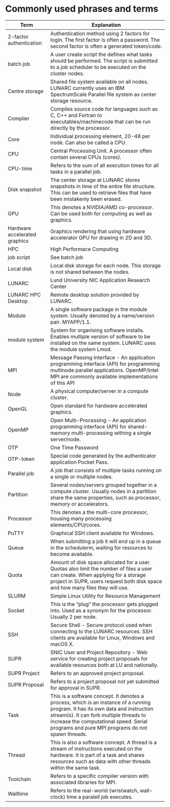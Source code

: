 # Commonly used phrases and terms

| **Term** | **Explanation** |
|----------|-----------------|
| 2-factor authentication | Authentication method using 2 factors for login. The first factor is often a password. The second factor is often a generated token/code. |
| batch job | A user create script the defines what tasks should be performed. The script is submitted to a job scheduler to be executed on the cluster nodes. |
| Centre storage | Shared file system available on all nodes. LUNARC currently uses an IBM SpectrumScale Parallel file system as center storage resource. |
| Compiler | Compiles source code for languages such as C, C++ and Fortran to executables/machinecode that can be run directly by the processor. |
| Core | Individual processing element, 20-48 per node. Can also be called a CPU. |
| CPU | Central Processing Unit. A processor often contain several CPUs (cores). |
| CPU-time | Refers to the sum of all execution times for all tasks in a parallel job. |
| Disk snapshot | The center storage at LUNARC stores snapshots in time of the entire file structure. This can be used to retrieve files that have been mistakenly been erased. |
| GPU | This denotes a NVIDIA/AMD co-processor. Can be used both for computing as well as graphics. | 
| Hardware accelerated graphics | Graphics rendering that using hardware accelerator GPU for drawing in 2D and 3D.  |
| HPC | High Performace Computing |
| job script | See batch job |
| Local disk | Local disk storage for each node. This storage is not shared between the nodes. |
| LUNARC | Lund University NIC Application Research Center |
| LUNARC HPC Desktop  | Remote desktop solution provided by LUNARC. |
| Module | A single software package in the module system. Usually denoted by a name/version pair. MYAPP/1.1. |
| module system | System for organising software installs. Enables multiple version of software to be installed on the same system. LUNARC uses the module system Lmod. |
| MPI | Message Passing Interface - An application programming interface (API) for programming multinode parallel applications. OpenMP/Intel MPI are commonly available implementations of this API |
| Node | A physical computer/server in a compute cluster. |
| OpenGL | Open standard for hardware accelerated graphics. |
| OpenMP | Open Multi-Processing - An application programming interface (API) for shared-memory multi-processing withing a single server/node. |
| OTP | One Time Password |
| OTP-token | Special code generated by the authenticator application Pocket Pass. |
| Parallel job | A job that consists of multiple tasks running on a single or multiple nodes. |
| Partition | Several nodes/servers grouped together in a compute cluster. Usually nodes in a partition share the same properties, such as processor, memory or accelerators. |
| Processor | This denotes a the multi-core processor, housing many processing elements/CPU/cores. |
| PuTTY | Graphical SSH client available for Windows. |
| Queue | When submitting a job it will end up in a queue in the schedulerm, waiting for resources to become available. |
| Quota | Amount of disk space allocated for a user. Quotas also limit the number of files a user can create. When applying for a storage project in SUPR, users request both disk space and how many files they will use. |
| SLURM | Simple Linux Utility for Resource Management |
| Socket | This is the “plug” the processor gets plugged into. Used as a synonym for the processor. Usually 2 per node. |
| SSH | Secure Shell - Secure protocol used when connecting to the LUNARC resources. SSH clients are available for Linux, Windows and macOS X. |
| SUPR | SNIC User and Project Repository - Web service for creating project proposals for available resources both at LU and nationally. |
| SUPR Project | Refers to an approved project proposal. |
| SUPR Proposal | Refers to a project proposal not yet submitted for approval in SUPR. |
| Task | This is a software concept. It denotes a process, which is an instance of a running program.  It has its own data and instruction stream(s).  It can fork multiple threads to increase the computational speed.  Serial programs and pure MPI programs do not spawn threads. |
| Thread | This is also a software concept.  A thread is a stream of instructions executed on the hardware.  It is part of a task and shares resources such as  data with other threads within the same task. |
| Toolchain | Refers to a specific compiler version with associated libraries for MPI. |
| Walltime | Refers to the real-world (wristwatch, wall-clock) time a paralell job executes.  |



